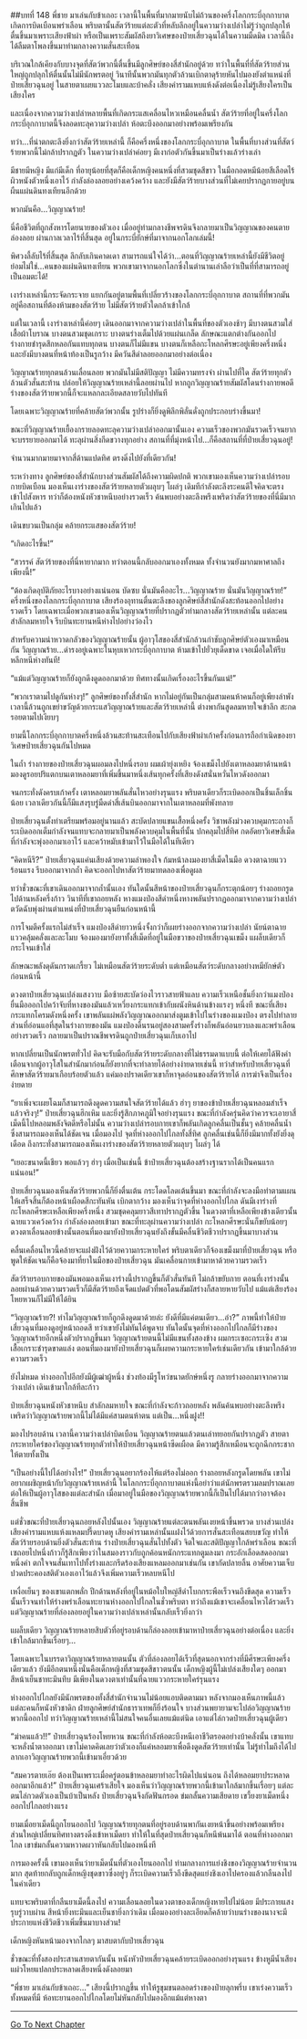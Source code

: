 ##บทที่ 148 พี่ชาย มาเล่นกับข้าเถอะ
เวลานี้ในพื้นที่มากมายนับไม่ถ้วนของครึ่งโลกกระบี่อุกกาบาตเกิดการบิดเบือนพร่าเลือน พริบตานั้นสัตว์ร้ายแต่ละตัวที่หลับลึกอยู่ในความว่างเปล่าไม่รู้ว่าถูกปลุกให้ตื่นขึ้นมาเพราะเสียงฟ้าผ่า หรือเป็นเพราะสัมผัสถึงยาวิเศษของป๋ายเสี่ยวฉุนได้ในความมืดมิด เวลานี้ถึงได้ลืมตาโพลงขึ้นมาท่ามกลางความสั่นสะเทือน

บริเวณใกล้เคียงกับบางจุดที่สัตว์พวกนี้ตื่นขึ้นมีลูกศิษย์ของสี่สำนักอยู่ด้วย ทว่าในพื้นที่ที่สัตว์ร้ายส่วนใหญ่ถูกปลุกให้ตื่นนั้นไม่มีนักพรตอยู่ วินาทีนั้นพวกมันทุกตัวล้วนเบิกตาดุร้ายหันไปมองยังตำแหน่งที่ป๋ายเสี่ยวฉุนอยู่ ในสายตาเผยแววละโมบและบ้าคลั่ง เสียงคำรามแหบแห้งดังต่อเนื่องไม่รู้เสียงใครเป็นเสียงใคร

และเนื่องจากความว่างเปล่าหลายพื้นที่เกิดกระแสเคลื่อนไหวเหมือนคลื่นน้ำ สัตว์ร้ายที่อยู่ในครึ่งโลกกระบี่อุกกาบาตนี้จึงลอดทะลุความว่างเปล่า ห้อตะบึงออกมาอย่างพร้อมเพรียงกัน

ทว่า...ที่น่าตกตะลึงยิ่งกว่าสัตว์ร้ายเหล่านี้ ก็คือครึ่งหนึ่งของโลกกระบี่อุกกาบาต ในพื้นที่บางส่วนที่สัตว์ร้ายพวกนี้ไม่กล้าปรากฏตัว ในความว่างเปล่าค่อยๆ มีเงาก่อตัวกันขึ้นมาเป็นร่างแล้วร่างเล่า

มีชายมีหญิง มีแก่มีเด็ก ที่อายุน้อยที่สุดก็คือเด็กหญิงคนหนึ่งที่สวมชุดสีขาว ในมือกอดหมีน้อยสีเลือดไร้ผิวหนังตัวหนึ่งเอาไว้ กำลังล่องลอยอย่างเคว้งคว้าง และยังมีสัตว์ร้ายบางส่วนที่ไม่เคยปรากฏกายอยู่บนผืนแผ่นดินทงเทียนอีกด้วย

พวกมันคือ...วิญญาณร้าย!

นี่คือชีวิตที่ถูกสังหารโดยนายของตัวเอง เมื่ออยู่ท่ามกลางชีพจรดินจึงกลายมาเป็นวิญญาณของคนตายล่องลอย ผ่านกาลเวลาไร้ที่สิ้นสุด อยู่ในกระบี่ยักษ์ที่มาจากนอกโลกเล่มนี้! 

พิศวงลี้ลับไร้ที่สิ้นสุด ลึกลับเกินคาดเดา สามารถแน่ใจได้ว่า...ตอนที่วิญญาณร้ายเหล่านี้ยังมีชีวิตอยู่ ย่อมไม่ใช่...คนของแผ่นดินทงเทียน พวกเขามาจากนอกโลกซึ่งในตำนานเล่าลือว่าเป็นที่ที่สามารถอยู่เป็นอมตะได้!

 เงาร่างเหล่านี้กระจัดกระจาย แยกกันอยู่ตามพื้นที่เปลี่ยวร้างของโลกกระบี่อุกกาบาต สถานที่ที่พวกมันอยู่คือสถานที่ต้องห้ามของสัตว์ร้าย ไม่มีสัตว์ร้ายตัวใดกล้าเข้าใกล้

แต่ในเวลานี้ เงาร่างเหล่านี้ค่อยๆ เดินออกมาจากความว่างเปล่าในพื้นที่ของตัวเองช้าๆ มีบางตนสวมใส่เสื้อผ้าโบราณ บางตนสวมชุดเกราะ บางตนร่างเต็มไปด้วยแผ่นเกล็ด ลักษณะแตกต่างกันออกไป ร่างกายชำรุดสึกหลอกันแทบทุกตน บางตนก็ไม่มีแขน บางตนก็เหลือกะโหลกศีรษะอยู่เพียงครึ่งหนึ่ง และยังมีบางตนที่หน้าท้องเป็นรูกว้าง มีควันสีดำลอยออกมาอย่างต่อเนื่อง

วิญญาณร้ายทุกตนล้วนเลื่อนลอย พวกมันไม่มีสติปัญญา ไม่มีความทรงจำ ผ่านไปที่ใด สัตว์ร้ายทุกตัวล้วนตัวสั่นสะท้าน ปล่อยให้วิญญาณร้ายเหล่านี้ลอยผ่านไป หากถูกวิญญาณร้ายสัมผัสโดนร่างกายพอดี ร่างของสัตว์ร้ายพวกนี้ก็จะแหลกละเอียดสลายวับไปทันที

โดยเฉพาะวิญญาณร้ายที่คล้ายสัตว์พวกนั้น รูปร่างก็ยิ่งดูพิลึกพิลั่นดั่งถูกประกอบร่างขึ้นมา!  

ขณะที่วิญญาณร้ายเยื้องกรายลอดทะลุความว่างเปล่าออกมานั้นเอง ความเร็วของพวกมันรวดเร็วจนยากจะบรรยายออกมาได้ ทะลุผ่านสิ่งกีดขวางทุกอย่าง สถานที่ที่มุ่งหน้าไป...ก็คือสถานที่ที่ป๋ายเสี่ยวฉุนอยู่!

จำนวนมากมายมาจากสี่ด้านแปดทิศ ตรงดิ่งไปยังที่เดียวกัน!

ระหว่างทาง ลูกศิษย์ของสี่สำนักบางส่วนสัมผัสได้ถึงความผิดปกติ พวกเขามองเห็นความว่างเปล่ารอบกายบิดเบือน มองเห็นเงาร่างของสัตว์ร้ายหลายตัวผลุบๆ โผล่ๆ เดิมทีกำลังตะลึงระคนดีใจคิดจะตรงเข้าไปสังหาร ทว่าก็ต้องหนังหัวชาหนึบอย่างรวดเร็ว ค้นพบอย่างตะลึงพรึงเพริดว่าสัตว์ร้ายของที่นี่มีมากเกินไปแล้ว

 เดินขบวนเป็นกลุ่ม คล้ายกระแสของสัตว์ร้าย! 

“เกิดอะไรขึ้น!”

“สวรรค์ สัตว์ร้ายของที่นี่หายากมาก ทว่าตอนนี้กลับออกมาเองทั้งหมด ทั้งจำนวนยังมากมหาศาลถึงเพียงนี้!”

“ต้องเกิดอุบัติภัยอะไรบางอย่างแน่นอน บัดซบ นั่นมันคืออะไร...วิญญาณร้าย นั่นมันวิญญาณร้าย!” ครึ่งหนึ่งของโลกกระบี่อุกกาบาต เสียงร้องอุทานตื่นตะลึงของลูกศิษย์สี่สำนักดังสะท้อนออกไปอย่างรวดเร็ว โดยเฉพาะเมื่อพวกเขามองเห็นวิญญาณร้ายที่ปรากฏตัวท่ามกลางสัตว์ร้ายเหล่านั้น แต่ละคนสำลักลมหายใจ รีบบินทะยานหนีห่างไปอย่างว่องไว

สำหรับความน่าหวาดกลัวของวิญญาณร้ายนั้น ผู้อาวุโสของสี่สำนักล้วนกำชับลูกศิษย์ตัวเองมาเหมือนกัน วิญญาณร้าย...ดำรงอยู่เฉพาะในหุบเหวกระบี่อุกกาบาต ห้ามเข้าไปยั่วยุเด็ดขาด เจอเมื่อใดให้รีบหลีกหนีห่างทันที!

“แม้แต่วิญญาณร้ายก็ยังถูกดึงดูดออกมาด้วย ทิศทางนั้นเกิดเรื่องอะไรขึ้นกันแน่!”

“พวกเราตามไปดูกันห่างๆ!” ลูกศิษย์ของทั้งสี่สำนัก หากไม่อยู่กันเป็นกลุ่มสามคนห้าคนก็อยู่เพียงลำพัง เวลานี้ล้วนถูกเขย่าขวัญด้วยกระแสวิญญาณร้ายและสัตว์ร้ายเหล่านี้ ต่างพากันสูดลมหายใจเข้าลึก สะกดรอยตามไปเงียบๆ

ยามนี้โลกกระบี่อุกกาบาตครึ่งหนึ่งล้วนสะท้านสะเทือนไปกับเสียงฟ้าผ่าเก้าครั้งก่อนการถือกำเนิดของยาวิเศษป๋ายเสี่ยวฉุนกันไปหมด

ในถ้ำ ร่างกายของป๋ายเสี่ยวฉุนผอมลงไปหนึ่งรอบ ผมเผ้ายุ่งเหยิง จ้องเขม็งไปยังเตาหลอมยาด้านหน้า มองดูรอยปริแตกบนเตาหลอมยาที่เพิ่มขึ้นมาหนึ่งเส้นทุกครั้งที่เสียงดังสนั่นหวั่นไหวดังออกมา

จนกระทั่งดังครบเก้าครั้ง เตาหลอมยาพลันสั่นไหวอย่างรุนแรง พริบตาเดียวก็ระเบิดออกเป็นชิ้นเล็กชิ้นน้อย เวลาเดียวกันนี้ก็มีแสงรุบรู่มืดดำสี่เส้นบินออกมาจากในเตาหลอมที่พังทลาย 

ป๋ายเสี่ยวฉุนตั้งท่าเตรียมพร้อมอยู่นานแล้ว สะบัดปลายแขนเสื้อหนึ่งครั้ง วิชาพลังม่วงควบคุมกระถางก็ระเบิดออกเต็มกำลังจนแทบจะกลายมาเป็นพลังควบคุมในพื้นที่นั้น ปกคลุมไปสี่ทิศ กดอัดยาวิเศษสี่เม็ดที่กำลังจะพุ่งออกมาเอาไว้ และคว้าหมับเข้ามาไว้ในมือได้ในทีเดียว

“คิดหนีรึ?” ป๋ายเสี่ยวฉุนแค่นเสียงด้วยความลำพองใจ ก้มหน้าลงมองยาสี่เม็ดในมือ ดวงตาฉายแววร้อนแรง รีบออกมาจากถ้ำ คิดจะออกไปหาสัตว์ร้ายมาทดลองเพื่อดูผล

ทว่าชั่วขณะที่เขาเดินออกมาจากถ้ำนั้นเอง ทันใดนั้นสีหน้าของป๋ายเสี่ยวฉุนก็กระตุกน้อยๆ ร่างถอยกรูดไปด้านหลังครึ่งก้าว วินาทีที่เขาถอยหลัง หางแมงป่องสีดำหนึ่งหางพลันปรากฏออกมาจากความว่างเปล่า ตวัดฉับพุ่งผ่านตำแหน่งที่ป๋ายเสี่ยวฉุนยืนก่อนหน้านี้

การโจมตีครั้งแรกไม่สำเร็จ แมงป่องสีดำยาวหนึ่งจั้งกว่าก็เผยร่างออกจากความว่างเปล่า นัยน์ตาฉายแววคลุ้มคลั่งและละโมบ จ้องมองมายังยาทั้งสี่เม็ดที่อยู่ในมือขวาของป๋ายเสี่ยวฉุนเขม็ง แผล็บเดียวก็กระโจนเข้าใส่

ลักษณะพลังดุดันกราดเกรี้ยว ไม่เหมือนสัตว์ร้ายระดับต่ำ แต่เหมือนสัตว์ระดับกลางอย่างหมียักษ์ตัวก่อนหน้านี้

ดวงตาป๋ายเสี่ยวฉุนเปล่งแสงวาบ มือซ้ายสะบัดว่องไวราวสายฟ้าแลบ ความเร็วเหนือชั้นยิ่งกว่าแมงป่อง ยื่นมือออกไปคว้าจับที่หางของมันแล้วเหวี่ยงกระแทกเข้ากับผนังหินด้านข้างแรงๆ หนึ่งที ขณะที่เสียงกระแทกโครมดังหนึ่งครั้ง เขาพลันแผ่พลังวิญญาณออกมาส่งตูมเข้าไปในร่างของแมงป่อง ตรงไปทำลายส่วนที่อ่อนแอที่สุดในร่างกายของมัน แมงป่องดิ้นรนอยู่สองสามครั้งร่างก็พลันอ่อนยวบลงและพร่าเลือนอย่างรวดเร็ว กลายมาเป็นปราณชีพจรดินถูกป๋ายเสี่ยวฉุนเก็บเอาไป 

หากเปลี่ยนเป็นนักพรตทั่วไป คิดจะรับมือกับสัตว์ร้ายระดับกลางที่ไม่ธรรมดาแบบนี้ ต่อให้เคยได้ฟังคำเตือนจากผู้อาวุโสในสำนักมาก่อนก็ยังยากที่จะทำลายได้อย่างง่ายดายเช่นนี้ ทว่าสำหรับป๋ายเสี่ยวฉุนที่ศึกษาสัตว์ร้ายมาเกือบร้อยตัวแล้ว แค่มองปราดเดียวเขาก็หาจุดอ่อนของสัตว์ร้ายได้ การฆ่าจึงเป็นเรื่องง่ายดาย

“ยาเพิ่งจะเผยโฉมก็สามารถดึงดูดความสนใจสัตว์ร้ายได้แล้ว ฮ่าๆ ยาของข้าป๋ายเสี่ยวฉุนหลอมสำเร็จแล้วจริงๆ!” ป๋ายเสี่ยวฉุนฮึกเหิม และยิ่งรู้สึกภาคภูมิใจอย่างรุนแรง ขณะที่กำลังครุ่นคิดว่าควรจะเอายาสี่เม็ดนี้ไปหลอมพลังจิตดีหรือไม่นั้น ความว่างเปล่ารอบกายเขาก็พลันเกิดลูกคลื่นเป็นชั้นๆ คล้ายคลื่นน้ำซึ่งสามารถมองเห็นได้ชัดเจน เมื่อมองไป จุดที่ห่างออกไปไกลทั้งสี่ทิศ ลูกคลื่นเช่นนี้ก็ยิ่งมีมากทั้งยังยิ่งดุเดือด ถึงกระทั่งสามารถมองเห็นเงาร่างของสัตว์ร้ายหลายตัวผลุบๆ โผล่ๆ ได้ 

“เยอะขนาดนี้เชียว พอแล้วๆ ฮ่าๆ เมื่อเป็นเช่นนี้ ข้าป๋ายเสี่ยวฉุนต้องสร้างฐานรากได้เป็นคนแรกแน่นอน!”

ป๋ายเสี่ยวฉุนมองเห็นสัตว์ร้ายพวกนี้ก็ยิ่งตื่นเต้น กระโดดโลดเต้นขึ้นมา ขณะที่กำลังจะลงมือทำตามแผนให้เสร็จสิ้นก็ต้องหน้าเผือดสีกะทันหัน เบิกตากว้าง มองเห็นว่าจุดที่ห่างออกไปไกล ดันมีเงาร่างที่กะโหลกศีรษะเหลือเพียงครึ่งหนึ่ง สวมชุดคลุมยาวสีเทาปรากฏตัวขึ้น ในดวงตาที่เหลือเพียงข้างเดียวนั้นฉายแววเคว้งคว้าง กำลังล่องลอยเข้ามา ขณะที่ทะลุผ่านความว่างเปล่า กะโหลกศีรษะนั่นก็ขยับน้อยๆ ดวงตาเลื่อนลอยข้างนั้นตอนที่มองมายังป๋ายเสี่ยวฉุนยังถึงขั้นมีคลื่นชีวิตชีวาปรากฏขึ้นมาบางส่วน

คลื่นเคลื่อนไหวนี้คล้ายจะแฝงฝังไว้ด้วยความกระหายใคร่ พริบตาเดียวก็จ้องเขม็งมาที่ป๋ายเสี่ยวฉุน หรือพูดให้ชัดเจนก็คือจ้องมาที่ยาในมือของป๋ายเสี่ยวฉุน มันเคลื่อนกายเข้ามาหาด้วยความรวดเร็ว

 สัตว์ร้ายรอบกายของมันพอมองเห็นเงาร่างนี้ปรากฏขึ้นก็ตัวสั่นทันที ไม่กล้าขยับกาย ตอนที่เงาร่างนั้นลอยผ่านด้วยความรวดเร็วก็มีสัตว์ร้ายถึงเจ็ดแปดตัวที่พอโดนสัมผัสร่างก็สลายหายวับไป แม้แต่เสียงร้องโหยหวนก็ไม่มีให้ได้ยิน 

“วิญญาณร้าย?! ทำไมวิญญาณร้ายก็ถูกดึงดูดมาด้วยล่ะ ยังดีที่มีแค่ตนเดียว...อ๋า?” ภาพนี้ทำให้ป๋ายเสี่ยวฉุนที่มองดูอยู่หน้าถอดสี ทว่าเขายังไม่ทันได้พูดจบ ทันใดนั้นจุดที่ห่างออกไปไกลก็มีร่างของวิญญาณร้ายอีกหนึ่งตัวปรากฏขึ้นมา วิญญาณร้ายตนนี้ไม่มีแขนทั้งสองข้าง ผมกระเซอะกระเซิง สวมเสื้อเกราะชำรุดขาดแล่ง ตอนที่มองมายังป๋ายเสี่ยวฉุนก็เผยความกระหายใคร่เช่นเดียวกัน เข้ามาใกล้ด้วยความรวดเร็ว

ยังไม่หมด ห่างออกไปอีกยังมีผู้เฒ่าผู้หนึ่ง ช่วงท้องมีรูโหว่ขนาดยักษ์หนึ่งรู กลายร่างออกมาจากความว่างเปล่า เดินเข้ามาใกล้ทีละก้าว

ป๋ายเสี่ยวฉุนหนังหัวชาหนึบ สำลักลมหายใจ ขณะที่กำลังจะก้าวถอยหลัง พลันค้นพบอย่างตะลึงพรึงเพริดว่าวิญญาณร้ายพวกนี้ไม่ได้มีแค่สามตนห้าตน แต่เป็น...หนึ่งฝูง!!

มองไปรอบด้าน เวลานี้ความว่างเปล่าบิดเบือน วิญญาณร้ายตนแล้วตนเล่าทยอยกันปรากฏตัว สายตากระหายใคร่ของวิญญาณร้ายทุกตัวทำให้ป๋ายเสี่ยวฉุนหน้าซีดเผือด มีความรู้สึกเหมือนจะถูกฉีกกระชากให้ตายทั้งเป็น

“เป็นอย่างนี้ไปได้อย่างไร!” ป๋ายเสี่ยวฉุนอยากร้องไห้แต่ร้องไม่ออก ร่างถอยหลังกรูดโดยพลัน เขาไม่อยากเผชิญหน้ากับวิญญาณร้ายเหล่านี้ ในโลกกระบี่อุกกาบาตแห่งนี้อย่าว่าแต่นักพรตรวมลมปราณเลย ต่อให้เป็นผู้อาวุโสของแต่ละสำนัก เมื่อมาอยู่ในมือของวิญญาณร้ายพวกนี้ก็เป็นไปได้มากว่าอาจต้องสิ้นชีพ

แต่ชั่วขณะที่ป๋ายเสี่ยวฉุนถอยหลังไปนั้นเอง วิญญาณร้ายแต่ละตนพลันเงยหน้าขึ้นพรวด บางส่วนเปล่งเสียงคำรามแหบแห้งแหลมปรี๊ดบาดหู เสียงคำรามเหล่านั้นแฝงไว้ด้วยการสั่นสะเทือนสยบขวัญ ทำให้สัตว์ร้ายรอบด้านยิ่งตัวสั่นสะท้าน ร่างป๋ายเสี่ยวฉุนสั่นไปทั้งตัว จิตใจและสติปัญญาใกล้พร่าเลือน ขณะที่เซถอยไปหนึ่งก้าวก็รู้สึกเพียงว่าในสมองราวกับถูกค้อนหนักกระแทกตูมลงมา กระอักเลือดสดออกมาหนึ่งคำ ตกใจจนสั่นเทาไปทั้งร่างและกรีดร้องเสียงแหลมออกมาเช่นกัน เขากัดปลายลิ้น อาศัยความเจ็บปวดประคองสติตัวเองเอาไว้แล้วจึงเพิ่มความเร็วหลบหนีไป

เหงื่อเย็นๆ ของเขาแตกพลั่ก ปีกด้านหลังที่อยู่ในหม้อใบใหญ่สีดำโบกกระพือเร็วจนถึงขีดสุด ความเร็วนั้นเร็วจนทำให้ร่างพร่าเลือนทะยานห่างออกไปไกลในชั่วพริบตา ทว่าถึงแม้เขาจะเคลื่อนไหวได้รวดเร็ว แต่วิญญาณร้ายที่ล่องลอยอยู่ในความว่างเปล่าเหล่านั้นกลับเร็วยิ่งกว่า

แผล็บเดียว วิญญาณร้ายหลายสิบตัวที่อยู่รอบด้านก็ล่องลอยเข้ามาหาป๋ายเสี่ยวฉุนอย่างต่อเนื่อง และยิ่งเข้าใกล้มากขึ้นเรื่อยๆ...

โดยเฉพาะในบรรดาวิญญาณร้ายหลายตนนั้น ตัวที่ล่องลอยได้เร็วที่สุดนอกจากร่างที่มีศีรษะเพียงครึ่งเดียวแล้ว ยังมีอีกตนหนึ่งนั่นคือเด็กหญิงที่สวมชุดสีขาวตนนั้น เด็กหญิงผู้นี้ไม่เปล่งเสียงใดๆ ออกมา สีหน้าเย็นชาทะมึนทึบ มีเพียงในดวงตาเท่านั้นที่ฉายแววกระหายใคร่รุนแรง

  ห่างออกไปไกลยังมีนักพรตของทั้งสี่สำนักจำนวนไม่น้อยแอบติดตามมา หลังจากมองเห็นภาพนี้แล้ว แต่ละคนก็หนังหัวชาดิก ฝ่ายลูกศิษย์สำนักธาราเทพก็ยิ่งร้อนใจ บางส่วนพยายามจะไปล่อวิญญาณร้ายพวกนี้ออกไป ทว่าวิญญาณร้ายเหล่านี้ไม่สนใจคนอื่นเลยแม้แต่นิด เอาแต่ไล่กวดป๋ายเสี่ยวฉุนผู้เดียว

“ฆ่าคนแล้ว!!” ป๋ายเสี่ยวฉุนร้องโหยหวน ขณะที่กำลังห้อตะบึงหนีเอาชีวิตรอดอย่างบ้าคลั่งนั้น เขาแทบจะหลั่งน้ำตาออกมา เขาไม่คาดคิดเลยว่าตัวเองก็แค่หลอมยาเพื่อดึงดูดสัตว์ร้ายเท่านั้น ไม่รู้ทำไมถึงได้ไปลากเอาวิญญาณร้ายพวกนี้เข้ามาเอี่ยวด้วย

“สมควรตายเอ๊ย ต้องเป็นเพราะเมื่อครู่ตอนข้าหลอมยาทำอะไรผิดไปแน่นอน ถึงได้หลอมยาประหลาดออกมาอีกแล้ว!” ป๋ายเสี่ยวฉุนเศร้าเสียใจ มองเห็นว่าวิญญาณร้ายพวกนี้เข้ามาใกล้มากขึ้นเรื่อยๆ แต่ละตนไล่กวดตัวเองเป็นบ้าเป็นหลัง ป๋ายเสี่ยวฉุนจึงกัดฟันกรอด ข่มกลั้นความเสียดาย เขวี้ยงยาเม็ดหนึ่งออกไปไกลอย่างแรง

ยามเมื่อยาเม็ดนี้ถูกโยนออกไป วิญญาณร้ายทุกตนที่อยู่รอบด้านพากันเงยหน้าขึ้นอย่างพร้อมเพรียง ส่วนใหญ่เปลี่ยนทิศทางตรงดิ่งเข้าหาเม็ดยา ทำให้ในที่สุดป๋ายเสี่ยวฉุนก็หนีพ้นมาได้ ตอนที่ห่างออกมาไกล เขาข่มกลั้นความหวาดผวาหันกลับไปมองหนึ่งที

การมองครั้งนี้ เขามองเห็นว่ายาเม็ดนั้นที่ตัวเองโยนออกไป ท่ามกลางการแย่งชิงของวิญญาณร้ายจำนวนมาก สุดท้ายกลับถูกเด็กหญิงชุดขาวซึ่งอยู่ๆ ก็ระเบิดความเร็วถึงขีดสุดแย่งชิงเอาไปครองแล้วกลืนลงไปในคำเดียว

แทบจะพริบตาที่กลืนยาเม็ดนี้ลงไป ความเลื่อนลอยในดวงตาของเด็กหญิงหายไปไม่น้อย มีประกายแสงรุบรู่วาบผ่าน สีหน้ายิ่งทะมึนและเย็นชายิ่งกว่าเดิม เมื่อมองอย่างละเอียดก็คล้ายว่าบนร่างของนางจะมีประกายแห่งชีวิตชีวาเพิ่มขึ้นมาบางส่วน!

เด็กหญิงหันหน้ามองจากไกลๆ มาสบตากับป๋ายเสี่ยวฉุน

ชั่วขณะที่ทั้งสองประสานสายตากันนั้น หนังหัวป๋ายเสี่ยวฉุนคล้ายระเบิดออกอย่างรุนแรง ข้างหูมีน้ำเสียงแผ่วโหยแปลกประหลาดเสียงหนึ่งดังลอยมา 

“พี่ชาย มาเล่นกับข้าเถอะ...” เสียงนี้ปรากฏขึ้น ทำให้รูขุมขนตลอดร่างของป๋ายลุกพรึ่บ เขาเร่งความเร็วทั้งหมดที่มี ห้อทะยานออกไปไกลโดยไม่หันกลับไปมองอีกแม้แต่หางตา 
 
------------   


[Go To Next Chapter]( ./149.md)
